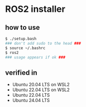 # ROS2 installer

## how to use

```bash
$ ./setup.bash
### don't add sudo to the head ###
$ source ~/.bashrc
$ ros2
### usage appears if ok ###
```

## verified in

* Ubuntu 20.04 LTS on WSL2
* Ubuntu 22.04 LTS on WSL2
* Ubuntu 22.04 LTS
* Ubuntu 24.04 LTS
